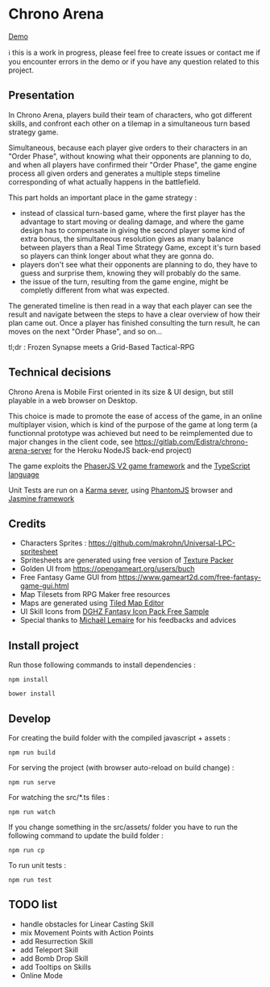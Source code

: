 # Chrono Arena

[Demo](http://www.edistra.com/chrono_arena/)

:information_source:  this is a work in progress, please feel free to create issues or contact me if you encounter errors in the demo or if you have any question related to this project.

## Presentation
In Chrono Arena, players build their team of characters, who got different skills, and confront each other on a tilemap in a simultaneous turn based strategy game.  
  
Simultaneous, because each player give orders to their characters in an "Order Phase", without knowing what their opponents are planning to do, and when all players have confirmed their "Order Phase", the game engine process all given orders and generates a multiple steps timeline corresponding of what actually happens in the battlefield.  
  
This part holds an important place in the game strategy : 
* instead of classical turn-based game, where the first player has the advantage to start moving or dealing damage, and where the game design has to compensate in giving the second player some kind of extra bonus, the simultaneous resolution gives as many balance between players than a Real Time Strategy Game, except it's turn based so players can think longer about what they are gonna do.
* players don't see what their opponents are planning to do, they have to guess and surprise them, knowing they will probably do the same.
* the issue of the turn, resulting from the game engine, might be completly different from what was expected.

The generated timeline is then read in a way that each player can see the result and navigate between the steps to have a clear overview of how their plan came out.
Once a player has finished consulting the turn result, he can moves on the next "Order Phase", and so on...

tl;dr : Frozen Synapse meets a Grid-Based Tactical-RPG

## Technical decisions
Chrono Arena is Mobile First oriented in its size & UI design, but still playable in a web browser on Desktop.  
  
This choice is made to promote the ease of access of the game, in an online multiplayer vision, which is kind of the purpose of the game at long term (a functionnal prototype was achieved but need to be reimplemented due to major changes in the client code, see https://gitlab.com/Edistra/chrono-arena-server for the Heroku NodeJS back-end project)  
  
The game exploits the [PhaserJS V2 game framework](https://phaser.io/) and the [TypeScript language](https://www.typescriptlang.org/)  
  
Unit Tests are run on a [Karma sever](https://karma-runner.github.io/1.0/index.html), using [PhantomJS](http://phantomjs.org/) browser and [Jasmine framework](https://jasmine.github.io/)

## Credits
* Characters Sprites : https://github.com/makrohn/Universal-LPC-spritesheet
* Spritesheets are generated using free version of [Texture Packer](https://www.codeandweb.com/texturepacker)
* Golden UI from https://opengameart.org/users/buch
* Free Fantasy Game GUI from https://www.gameart2d.com/free-fantasy-game-gui.html
* Map Tilesets from RPG Maker free resources
* Maps are generated using [Tiled Map Editor](http://www.mapeditor.org/)
* UI Skill Icons from [DGHZ Fantasy Icon Pack Free Sample](https://dghz.itch.io/fantasy-icon-pack)
* Special thanks to [Michaël Lemaire](https://thunderk.net/) for his feedbacks and advices


## Install project

Run those following commands to install dependencies :

```
npm install
```
```
bower install
```

## Develop

For creating the build folder with the compiled javascript + assets :

```
npm run build
```

For serving the project (with browser auto-reload on build change) :
```
npm run serve
```

For watching the src/*.ts files :
```
npm run watch
```

If you change something in the src/assets/ folder you have to run the following command to update the build folder :
```
npm run cp
```

To run unit tests :
```
npm run test
```

## TODO list
* handle obstacles for Linear Casting Skill
* mix Movement Points with Action Points
* add Resurrection Skill
* add Teleport Skill
* add Bomb Drop Skill
* add Tooltips on Skills
* Online Mode


